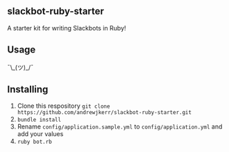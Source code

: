 ## slackbot-ruby-starter

A starter kit for writing Slackbots in Ruby!

## Usage

¯\\\_(ツ)_/¯

## Installing

1. Clone this respository `git clone https://github.com/andrewjkerr/slackbot-ruby-starter.git`
2. `bundle install`
3. Rename `config/application.sample.yml` to `config/application.yml` and add your values
4. `ruby bot.rb`

